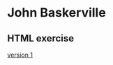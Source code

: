 # John Baskerville

## HTML exercise


[version 1](https://RossNelsonn.github.io/baskerville/johnbaskerville1.html)

